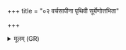 +++
title = "०२ वर्चसापीना पृथिवी सूर्येणोत्तभिता"

+++
<details><summary>मूलम् (GR)</summary>

वर्चसापीना पृथिवी  
सूर्येणोत्तभिता द्यौः ।  
त्विषिं यां पश्यामो वाते  
तां नि यच्छे ममोर्वोः ॥
</details>